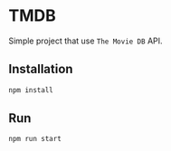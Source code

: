 # TMDB

Simple project that use `The Movie DB` API.

## Installation

```bash
npm install
```

## Run

```bash
npm run start
```
